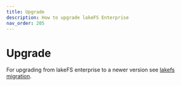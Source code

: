 ```yaml
---
title: Upgrade
description: How to upgrade lakeFS Enterprise
nav_order: 205
---
```


# Upgrade

For upgrading from lakeFS enterprise to a newer version see [lakefs migration](https://docs.lakefs.io/howto/deploy/upgrade.html).
